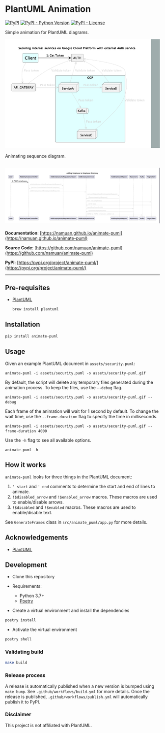 # PlantUML Animation

[![PyPI](https://img.shields.io/pypi/v/animate-puml?style=flat-square)](https://pypi.python.org/pypi/animate-puml/)
[![PyPI - Python Version](https://img.shields.io/pypi/pyversions/animate-puml?style=flat-square)](https://pypi.python.org/pypi/animate-puml/)
[![PyPI - License](https://img.shields.io/pypi/l/animate-puml?style=flat-square)](https://pypi.python.org/pypi/animate-puml/)

Simple animation for PlantUML diagrams.

![](assets/security-puml.gif)

Animating sequence diagram.

![](assets/sequence-puml.gif)
---

**Documentation**: [https://namuan.github.io/animate-puml](https://namuan.github.io/animate-puml)

**Source Code**: [https://github.com/namuan/animate-puml](https://github.com/namuan/animate-puml)

**PyPI**: [https://pypi.org/project/animate-puml/](https://pypi.org/project/animate-puml/)

---

## Pre-requisites

- [PlantUML](https://plantuml.com/)
  ```shell
  brew install plantuml
  ```

## Installation

```sh
pip install animate-puml
```

## Usage

Given an example PlantUML document in `assets/security.puml`:

```shell
animate-puml -i assets/security.puml -o assets/security-puml.gif
```

By default, the script will delete any temporary files generated during the animation process.
To keep the files, use the `--debug` flag.

```shell
animate-puml -i assets/security.puml -o assets/security-puml.gif --debug
```

Each frame of the animation will wait for 1 second by default.
To change the wait time, use the `--frame-duration` flag to specify the time in milliseconds.

```shell
animate-puml -i assets/security.puml -o assets/security-puml.gif --frame-duration 4000
```

Use the `-h` flag to see all available options.

```shell
animate-puml -h
```

## How it works

`animate-puml` looks for three things in the PlantUML document:

1. `' start` and `' end` comments to determine the start and end of lines to animate.
1. `!$disabled_arrow` and `!$enabled_arrow` macros. These macros are used to enable/disable arrows.
1. `!$disabled` and `!$enabled` macros. These macros are used to enable/disable text.

See `GenerateFrames` class in `src/animate_puml/app.py` for more details.

## Acknowledgements

- [PlantUML](https://plantuml.com/)

## Development

* Clone this repository
* Requirements:
  * Python 3.7+
  * [Poetry](https://python-poetry.org/)

* Create a virtual environment and install the dependencies
```sh
poetry install
```

* Activate the virtual environment

```sh
poetry shell
```

### Validating build

```sh
make build
```

### Release process

A release is automatically published when a new version is bumped using `make bump`.
See `.github/workflows/build.yml` for more details.
Once the release is published, `.github/workflows/publish.yml` will automatically publish it to PyPI.

### Disclaimer

This project is not affiliated with PlantUML.
